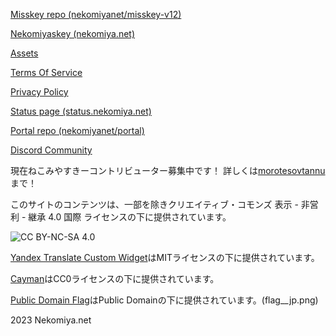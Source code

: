 [Misskey repo (nekomiyanet/misskey-v12)](https://github.com/nekomiyanet/misskey-v12)

[Nekomiyaskey (nekomiya.net)](https://nekomiya.net)

[Assets](/assets/index.md)

[Terms Of Service](/tos/index.md)

[Privacy Policy](/privacy/index.md)

[Status page (status.nekomiya.net)](https://status.nekomiya.net)

[Portal repo (nekomiyanet/portal)](https://github.com/nekomiyanet/portal)

[Discord Community](/link/discord/index.md)

現在ねこみやすきーコントリビューター募集中です！
詳しくは[morotesovtannu](https://github.com/morotesovtannu)まで！

このサイトのコンテンツは、一部を除きクリエイティブ・コモンズ 表示 - 非営利 - 継承 4.0 国際 ライセンスの下に提供されています。

![CC BY-NC-SA 4.0](https://i.creativecommons.org/l/by-nc-sa/4.0/88x31.png)

[Yandex Translate Custom Widget](https://github.com/get-web/yandex-translate-custom-widget)はMITライセンスの下に提供されています。

[Cayman](https://github.com/pages-themes/cayman)はCC0ライセンスの下に提供されています。

[Public Domain Flag](https://github.com/emcrisostomo/flags)はPublic Domainの下に提供されています。(flag__jp.png)

2023 <fff>Nekomiya.net<fff>
